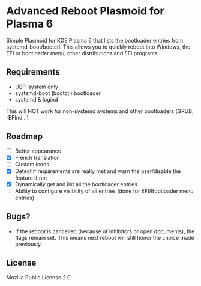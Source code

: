 # Advanced Reboot Plasmoid for Plasma 6

Simple Plasmoid for KDE Plasma 6 that lists the bootloader entries from systemd-boot/bootctl.
This allows you to quickly reboot into Windows, the EFI or bootloader menu, other distributions and EFI programs...

## Requirements

- UEFI system only
- systemd-boot (bootctl) bootloader
- systemd & logind

This will NOT work for non-systemd systems and other bootloaders (GRUB, rEFInd...)

## Roadmap

- [ ] Better appearance
- [X] French translation
- [ ] Custom icons
- [x] Detect if requirements are really met and warn the user/disable the feature if not
- [x] Dynamically get and list all the bootloader entries
- [ ] Ability to configure visibility of all entries (done for EFI/Bootloader menu entries)

## Bugs?

- If the reboot is cancelled (because of inhibitors or open documents), the flags remain set. This means next reboot will still honor the choice made previously.

## License

Mozilla Public License 2.0
